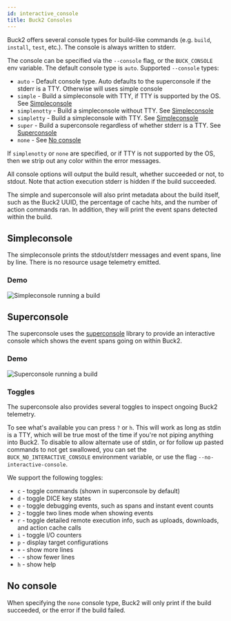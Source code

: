 ```yaml
---
id: interactive_console
title: Buck2 Consoles
---
```


Buck2 offers several console types for build-like commands (e.g. `build`,
`install`, `test`, etc.). The console is always written to stderr.

The console can be specified via the `--console` flag, or the `BUCK_CONSOLE` env
variable. The default console type is `auto`. Supported `--console` types:

- `auto` - Default console type. Auto defaults to the superconsole if the stderr
  is a TTY. Otherwise will uses simple console
- `simple` - Build a simpleconsole with TTY, if TTY is supported by the OS. See
  [Simpleconsole](#simpleconsole)
- `simplenotty` - Build a simpleconsole without TTY. See
  [Simpleconsole](#simpleconsole)
- `simpletty` - Build a simpleconsole with TTY. See
  [Simpleconsole](#simpleconsole)
- `super` - Build a superconsole regardless of whether stderr is a TTY. See
  [Superconsole](#superconsole)
- `none` - See [No console](#no-console)

If `simplenotty` or `none` are specified, or if TTY is not supported by the OS,
then we strip out any color within the error messages.

All console options will output the build result, whether succeeded or not, to
stdout. Note that action execution stderr is hidden if the build succeeded.

The simple and superconsole will also print metadata about the build itself,
such as the Buck2 UUID, the percentage of cache hits, and the number of action
commands ran. In addition, they will print the event spans detected within the
build.

## Simpleconsole

The simpleconsole prints the stdout/stderr messages and event spans, line by
line. There is no resource usage telemetry emitted.

### Demo

![Simpleconsole running a build](simpleconsole.gif)

## Superconsole

The superconsole uses the
[superconsole](https://github.com/facebookincubator/superconsole) library to
provide an interactive console which shows the event spans going on within
Buck2.

### Demo

![Superconsole running a build](superconsole.gif)

### Toggles

The superconsole also provides several toggles to inspect ongoing Buck2
telemetry.

To see what's available you can press `?` or `h`. This will work as long as
stdin is a TTY, which will be true most of the time if you're not piping
anything into Buck2. To disable to allow alternate use of stdin, or for follow
up pasted commands to not get swallowed, you can set the
`BUCK_NO_INTERACTIVE_CONSOLE` environment variable, or use the flag
`--no-interactive-console`.

We support the following toggles:

- `c` - toggle commands (shown in superconsole by default)
- `d` - toggle DICE key states
- `e` - toggle debugging events, such as spans and instant event counts
- `2` - toggle two lines mode when showing events
- `r` - toggle detailed remote execution info, such as uploads, downloads, and
  action cache calls
- `i` - toggle I/O counters
- `p` - display target configurations
- `+` - show more lines
- `-` - show fewer lines
- `h` - show help

## No console

When specifying the `none` console type, Buck2 will only print if the build
succeeded, or the error if the build failed.
